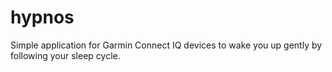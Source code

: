 # hypnos

Simple application for Garmin Connect IQ devices to wake you up gently by following your sleep cycle.

